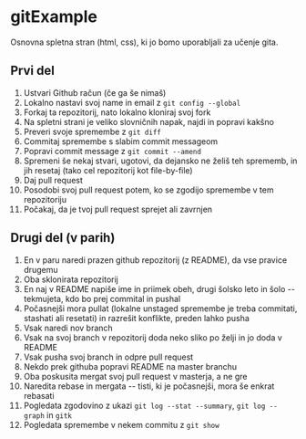 # gitExample
Osnovna spletna stran (html, css), ki jo bomo uporabljali za učenje gita. 

## Prvi del

1. Ustvari Github račun (če ga še nimaš)
2. Lokalno nastavi svoj name in email z ``git config --global``
3. Forkaj ta repozitorij, nato lokalno kloniraj svoj fork
4. Na spletni strani je veliko slovničnih napak, najdi in popravi kakšno
5. Preveri svoje spremembe z ``git diff`` 
6. Commitaj spremembe s slabim commit messageom
7. Popravi commit message z ``git commit --amend``
8. Spremeni še nekaj stvari, ugotovi, da dejansko ne želiš teh sprememb, in jih resetaj (tako cel repozitorij kot file-by-file)
9. Daj pull request
10. Posodobi svoj pull request potem, ko se zgodijo spremembe v tem repozitoriju
11. Počakaj, da je tvoj pull request sprejet ali zavrnjen

## Drugi del (v parih)

1. En v paru naredi prazen github repozitorij (z README), da vse pravice drugemu
2. Oba sklonirata repozitorij
3. En naj v README napiše ime in priimek obeh, drugi šolsko leto in šolo -- tekmujeta, kdo bo prej commital in pushal
4. Počasnejši mora pullat (lokalne unstaged spremembe je treba commitati, stashati ali resetati) in razrešit konflikte, preden lahko pusha
5. Vsak naredi nov branch
6. Vsak na svoj branch v repozitorij doda neko sliko po želji in jo doda v README
7. Vsak pusha svoj branch in odpre pull request
8. Nekdo prek githuba popravi README na master branchu
9. Oba poskusita mergat svoj pull request v masterja, a ne gre
10. Naredita rebase in mergata -- tisti, ki je počasnejši, mora še enkrat rebasati
11. Pogledata zgodovino z ukazi ``git log --stat --summary``, ``git log --graph`` in ``gitk``
12. Pogledata spremembe v nekem commitu z ``git show``

